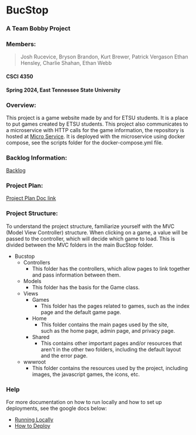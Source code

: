# BucStop
### A Team Bobby Project
### Members:
> Josh Rucevice, Bryson Brandon, Kurt Brewer, Patrick Vergason
> Ethan Hensley, Charlie Shahan, Ethan Webb
#### CSCI 4350
#### Spring 2024, East Tennessee State University

### Overview:
This project is a game website made by and for ETSU students. It
is a place to put games created by ETSU students.
This project also communicates to a microservice with HTTP calls for the game information, the repository is hosted at [Micro Service](https://github.com/Redacted-Team/4350_002_Fall23_MicroService). It is deployed with the microservice using docker compose, see the scripts folder for the docker-compose.yml file.

### Backlog Information:
[Backlog](https://docs.google.com/document/d/1qtNMQAEP9aWnK6pfo39iGT0Dhm9uwL6oDHdy6B-Vy-4/edit#heading=h.mgz5ua27kudv)

### Project Plan:
[Project Plan Doc link](https://docs.google.com/document/d/1lopwnWAl-WA3CEhNJGGfSxrIz2FvDrpibQSW70T8A-o/edit?usp=sharing)

### Project Structure: 
To understand the project structure, familiarize yourself with the
MVC (Model View Controller) structure. When clicking on a game, 
a value will be passed to the controller, which will decide which 
game to load. This is divided between the MVC folders in the main
BucStop folder.

* Bucstop
	* Controllers
		* This folder has the controllers, which allow pages to 
			link together and pass information between them.
	* Models
		* This folder has the basis for the Game class.
	* Views
		* Games
			* This folder has the pages related to games, such as
				the index page and the default game page.
		* Home
			* This folder contains the main pages used by the site, 				
				such as the home page, admin page, and privacy page.
		* Shared 
			* This contains other important pages and/or resources 
				that aren't in the other two folders, including the
				default layout and the error page.
	* wwwroot
		* This folder contains the resources used by the project, 
			including images, the javascript games, the icons, etc.


### Help
For more documentation on how to run locally and how to set up deployments, see the google docs below:
* [Running Locally](https://docs.google.com/document/d/1gfUpjZNfqWyv1ohUW1IaS8fOhXp0hOx6tFQVXBADa8Q/edit?usp=sharing)
* [How to Deploy](https://docs.google.com/document/d/1i0edcmvZm_j0zQLYiigNliW39FJuJbmhkxOCCb2NbVs/edit?usp=sharing)
